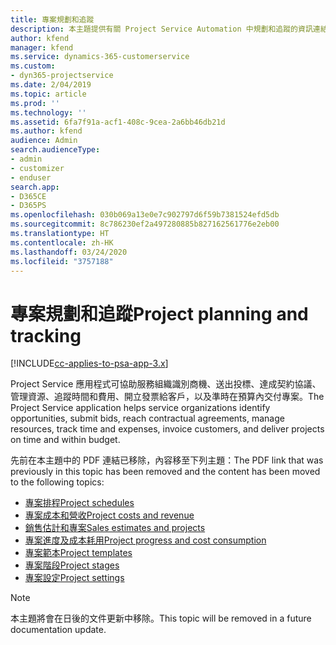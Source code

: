 ```yaml
---
title: 專案規劃和追蹤
description: 本主題提供有關 Project Service Automation 中規劃和追蹤的資訊連結。
author: kfend
manager: kfend
ms.service: dynamics-365-customerservice
ms.custom:
- dyn365-projectservice
ms.date: 2/04/2019
ms.topic: article
ms.prod: ''
ms.technology: ''
ms.assetid: 6fa7f91a-acf1-408c-9cea-2a6bb46db21d
ms.author: kfend
audience: Admin
search.audienceType:
- admin
- customizer
- enduser
search.app:
- D365CE
- D365PS
ms.openlocfilehash: 030b069a13e0e7c902797d6f59b7381524efd5db
ms.sourcegitcommit: 8c786230ef2a497280885b827162561776e2eb00
ms.translationtype: HT
ms.contentlocale: zh-HK
ms.lasthandoff: 03/24/2020
ms.locfileid: "3757188"
---
```

# <a name="project-planning-and-tracking"></a><span data-ttu-id="aafc5-103">專案規劃和追蹤</span><span class="sxs-lookup"><span data-stu-id="aafc5-103">Project planning and tracking</span></span>

[!INCLUDE[cc-applies-to-psa-app-3.x](../../includes/cc-applies-to-psa-app-3x.md)]

<span data-ttu-id="aafc5-104">Project Service 應用程式可協助服務組織識別商機、送出投標、達成契約協議、管理資源、追蹤時間和費用、開立發票給客戶，以及準時在預算內交付專案。</span><span class="sxs-lookup"><span data-stu-id="aafc5-104">The Project Service application helps service organizations identify opportunities, submit bids, reach contractual agreements, manage resources, track time and expenses, invoice customers, and deliver projects on time and within budget.</span></span> 

<span data-ttu-id="aafc5-105">先前在本主題中的 PDF 連結已移除，內容移至下列主題：</span><span class="sxs-lookup"><span data-stu-id="aafc5-105">The PDF link that was previously in this topic has been removed and the content has been moved to the following topics:</span></span>

- [<span data-ttu-id="aafc5-106">專案排程</span><span class="sxs-lookup"><span data-stu-id="aafc5-106">Project schedules</span></span>](../project-creating.md)
- [<span data-ttu-id="aafc5-107">專案成本和營收</span><span class="sxs-lookup"><span data-stu-id="aafc5-107">Project costs and revenue</span></span>](../project-estimating.md)
- [<span data-ttu-id="aafc5-108">銷售估計和專案</span><span class="sxs-lookup"><span data-stu-id="aafc5-108">Sales estimates and projects</span></span>](../project-leveraging.md)
- [<span data-ttu-id="aafc5-109">專案進度及成本耗用</span><span class="sxs-lookup"><span data-stu-id="aafc5-109">Project progress and cost consumption</span></span>](../project-tracking.md)
- [<span data-ttu-id="aafc5-110">專案範本</span><span class="sxs-lookup"><span data-stu-id="aafc5-110">Project templates</span></span>](../project-templates.md)
- [<span data-ttu-id="aafc5-111">專案階段</span><span class="sxs-lookup"><span data-stu-id="aafc5-111">Project stages</span></span>](../project-stages.md)
- [<span data-ttu-id="aafc5-112">專案設定</span><span class="sxs-lookup"><span data-stu-id="aafc5-112">Project settings</span></span>](../project-settings.md)

> [!NOTE]
> <span data-ttu-id="aafc5-113">本主題將會在日後的文件更新中移除。</span><span class="sxs-lookup"><span data-stu-id="aafc5-113">This topic will be removed in a future documentation update.</span></span> 
